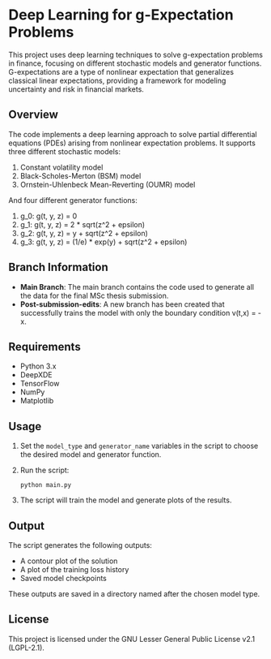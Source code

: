# Deep Learning for g-Expectation Problems

This project uses deep learning techniques to solve g-expectation problems in finance, focusing on different stochastic models and generator functions. G-expectations are a type of nonlinear expectation that generalizes classical linear expectations, providing a framework for modeling uncertainty and risk in financial markets.

## Overview

The code implements a deep learning approach to solve partial differential equations (PDEs) arising from nonlinear expectation problems. It supports three different stochastic models:

1. Constant volatility model
2. Black-Scholes-Merton (BSM) model
3. Ornstein-Uhlenbeck Mean-Reverting (OUMR) model

And four different generator functions:

1. g_0: g(t, y, z) = 0
2. g_1: g(t, y, z) = 2 * sqrt(z^2 + epsilon)
3. g_2: g(t, y, z) = y + sqrt(z^2 + epsilon)
4. g_3: g(t, y, z) = (1/e) * exp(y) + sqrt(z^2 + epsilon)

## Branch Information

- **Main Branch**: The main branch contains the code used to generate all the data for the final MSc thesis submission.
- **Post-submission-edits**: A new branch has been created that successfully trains the model with only the boundary condition v(t,x) = -x.

## Requirements

- Python 3.x
- DeepXDE
- TensorFlow
- NumPy
- Matplotlib

## Usage

1. Set the `model_type` and `generator_name` variables in the script to choose the desired model and generator function.
2. Run the script:

   ```
   python main.py
   ```

3. The script will train the model and generate plots of the results.

## Output

The script generates the following outputs:

- A contour plot of the solution
- A plot of the training loss history
- Saved model checkpoints

These outputs are saved in a directory named after the chosen model type.

## License

This project is licensed under the GNU Lesser General Public License v2.1 (LGPL-2.1).

